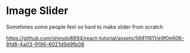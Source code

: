 # Image Slider
Sometimes some people feel so hard to make slider from scratch


https://github.com/shinobi8894/react-tutorial/assets/56811611/e9f0e606-8fd8-4a03-9196-6021d9d9fb08

